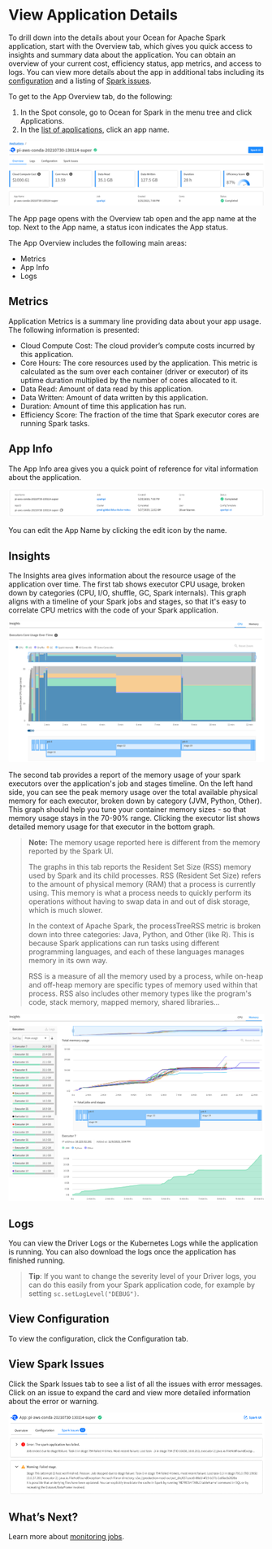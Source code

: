 # View Application Details

To drill down into the details about your Ocean for Apache Spark application, start with the Overview tab, which gives you quick access to insights and summary data about the application. You can obtain an overview of your current cost, efficiency status, app metrics, and access to logs. You can view more details about the app in additional tabs including its [configuration](ocean-spark/product-tour/view-application-details?id=view-configuration) and a listing of [Spark issues](ocean-spark/product-tour/view-application-details?id=view-spark-issues).

To get to the App Overview tab, do the following:

1. In the Spot console, go to Ocean for Spark in the menu tree and click Applications.
2. In the [list of applications](ocean-spark/product-tour/monitor-applications), click an app name.

<img src="/ocean-spark/_media/view-app-details-01.png" />

The App page opens with the Overview tab open and the app name at the top. Next to the App name, a status icon indicates the App status.

The App Overview includes the following main areas:

- Metrics
- App Info
- Logs

## Metrics

Application Metrics is a summary line providing data about your app usage. The following information is presented:

- Cloud Compute Cost: The cloud provider’s compute costs incurred by this application.
- Core Hours: The core resources used by the application. This metric is calculated as the sum over each container (driver or executor) of its uptime duration multiplied by the number of cores allocated to it.
- Data Read: Amount of data read by this application.
- Data Written: Amount of data written by this application.
- Duration: Amount of time this application has run.
- Efficiency Score: The fraction of the time that Spark executor cores are running Spark tasks.

## App Info

The App Info area gives you a quick point of reference for vital information about the application.

<img src="/ocean-spark/_media/view-app-details-02.png" />

You can edit the App Name by clicking the edit icon by the name.

## Insights

The Insights area gives information about the resource usage of the application
over time. The first tab shows executor CPU usage, broken down by categories
(CPU, I/O, shuffle, GC, Spark internals). This graph aligns with a timeline of
your Spark jobs and stages, so that it's easy to correlate CPU metrics with the
code of your Spark application.

<img src="/ocean-spark/_media/view-app-details-04.png" />

The second tab provides a report of the memory usage of your spark executors
over the application's job and stages timeline. On the left hand side, you can
see the peak memory usage over the total available physical memory for each
executor, broken down by category (JVM, Python, Other). This graph should help
you tune your container memory sizes - so that memory usage stays in the 70-90%
range. Clicking the executor list shows detailed memory usage for that executor
in the bottom graph.

> **Note:** The memory usage reported here is different from the memory reported by the Spark UI.
>
> The graphs in this tab reports the Resident Set Size (RSS) memory used by Spark and its child processes.
> RSS (Resident Set Size) refers to the amount of physical memory (RAM) that a process is currently using. This
> memory is what a process needs to quickly perform its operations without having to swap data in and out of
> disk storage, which is much slower.
>
> In the context of Apache Spark, the processTreeRSS metric is broken down into three categories: Java, Python,
> and Other (like R). This is because Spark applications can run tasks using different programming languages,
> and each of these languages manages memory in its own way.
>
> RSS is a measure of all the memory used by a process, while on-heap and off-heap memory are specific types of
> memory used within that process. RSS also includes other memory types like the program's code, stack
> memory, mapped memory, shared libraries...

<img src="/ocean-spark/_media/view-app-details-05.png" />

## Logs

You can view the Driver Logs or the Kubernetes Logs while the application is running. You can also download the logs once the application has finished running.

> **Tip**: If you want to change the severity level of your Driver logs, you can do this easily from your Spark application code, for example by setting `sc.setLogLevel("DEBUG")`.

## View Configuration

To view the configuration, click the Configuration tab.

## View Spark Issues

Click the Spark Issues tab to see a list of all the issues with error messages. Click on an issue to expand the card and view more detailed information about the error or warning.

<img src="/ocean-spark/_media/view-app-details-03.png" />

## What’s Next?

Learn more about [monitoring jobs](ocean-spark/product-tour/monitor-jobs).
